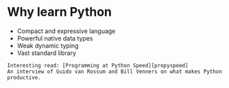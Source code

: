 # Why learn Python

* Compact and expressive language
* Powerful native data types
* Weak dynamic typing
* Vast standard library

```
Interesting read: [Programming at Python Speed][propyspeed]
An interview of Guido van Rossum and Bill Venners on what makes Python productive.
```

<!--links-->
[progpyspeed]: http://www.artima.com/intv/speed.html
